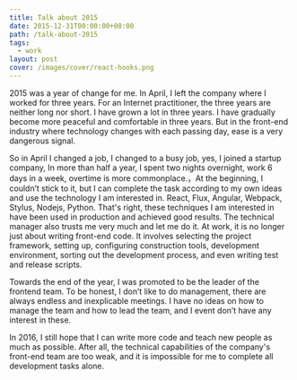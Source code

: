 ```yaml
---
title: Talk about 2015
date: 2015-12-31T00:00:00+08:00
path: /talk-about-2015
tags:
  - work
layout: post
cover: /images/cover/react-hooks.png
---
```


2015 was a year of change for me. In April, I left the company where I worked for three years. For an Internet practitioner, the three years are neither long nor short. I have grown a lot in three years. I have gradually become more peaceful and comfortable in three years. But in the front-end industry where technology changes with each passing day, ease is a very dangerous signal.

So in April I changed a job, I changed to a busy job, yes, I joined a startup company, In more than half a year, I spent two nights overnight, work 6 days in a week, overtime is more commonplace.，At the beginning, I couldn’t stick to it, but I can complete the task according to my own ideas and use the technology I am interested in. React, Flux, Angular, Webpack, Stylus, Nodejs, Python. That's right, these techniques I am interested in have been used in production and achieved good results. The technical manager also trusts me very much and let me do it. At work, it is no longer just about writing front-end code. It involves selecting the project framework, setting up, configuring construction tools, development environment, sorting out the development process, and even writing test and release scripts.

Towards the end of the year, I was promoted to be the leader of the frontend team. To be honest, I don’t like to do management, there are always endless and inexplicable meetings. I have no ideas on how to manage the team and how to lead the team, and I event don’t have any interest in these.

In 2016, I still hope that I can write more code and teach new people as much as possible. After all, the technical capabilities of the company's front-end team are too weak, and it is impossible for me to complete all development tasks alone.